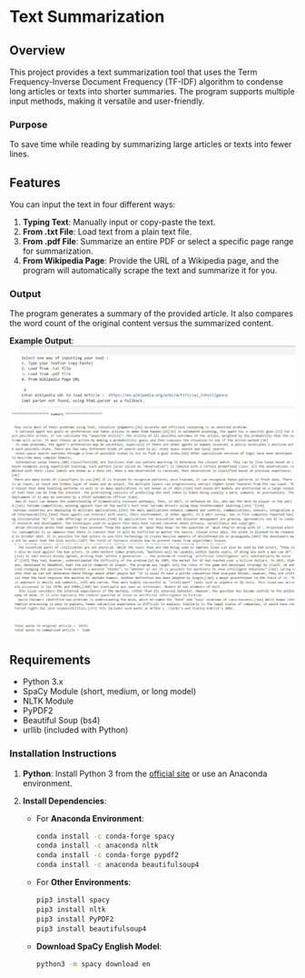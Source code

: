 # Text Summarization

## Overview

This project provides a text summarization tool that uses the Term Frequency-Inverse Document Frequency (TF-IDF) algorithm to condense long articles or texts into shorter summaries. The program supports multiple input methods, making it versatile and user-friendly.

### Purpose

To save time while reading by summarizing large articles or texts into fewer lines.

## Features

You can input the text in four different ways:

1. **Typing Text**: Manually input or copy-paste the text.
2. **From .txt File**: Load text from a plain text file.
3. **From .pdf File**: Summarize an entire PDF or select a specific page range for summarization.
4. **From Wikipedia Page**: Provide the URL of a Wikipedia page, and the program will automatically scrape the text and summarize it for you.

### Output

The program generates a summary of the provided article. It also compares the word count of the original content versus the summarized content. 

**Example Output**:
![type of text Image](output1.jpg)
![Summary part 1 Image](output2.jpg)
![Summary part 2 Image](output3.jpg)

## Requirements

- Python 3.x
- SpaCy Module (short, medium, or long model)
- NLTK Module
- PyPDF2
- Beautiful Soup (bs4)
- urllib (included with Python)

### Installation Instructions

1. **Python**: Install Python 3 from the [official site](https://www.python.org/) or use an Anaconda environment.

2. **Install Dependencies**:
   - For **Anaconda Environment**:
     ```bash
     conda install -c conda-forge spacy
     conda install -c anaconda nltk
     conda install -c conda-forge pypdf2
     conda install -c anaconda beautifulsoup4
     ```
   - For **Other Environments**:
     ```bash
     pip3 install spacy
     pip3 install nltk
     pip3 install PyPDF2
     pip3 install beautifulsoup4
     ```
   - **Download SpaCy English Model**:
     ```bash
     python3 -m spacy download en
     ```

